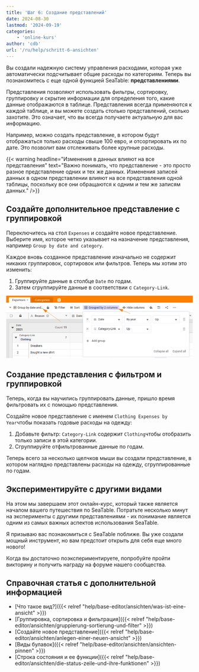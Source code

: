 ```yaml
---
title: 'Шаг 6: Создание представлений'
date: 2024-08-30
lastmod: '2024-09-19'
categories:
    - 'online-kurs'
author: 'cdb'
url: '/ru/help/schritt-6-ansichten'
---
```


Вы создали надежную систему управления расходами, которая уже автоматически подсчитывает общие расходы по категориям. Теперь вы познакомитесь с еще одной функцией SeaTable: **представлениями**.

Представления позволяют использовать фильтры, сортировку, группировку и скрытие информации для определения того, какие данные отображаются в таблице. Представления всегда применяются к каждой таблице, и вы можете создать столько представлений, сколько захотите. Это означает, что вы всегда получаете актуальную для вас информацию.

Например, можно создать представление, в котором будут отображаться только расходы свыше 100 евро, и отсортировать их по дате. Это позволит вам отслеживать более крупные расходы.

{{< warning  headline="Изменения в данных влияют на все представления"  text="Важно понимать, что представление - это просто разное представление одних и тех же данных. Изменения записей данных в одном представлении влияют на все представления одной таблицы, поскольку все они обращаются к одним и тем же записям данных." />}}

## Создайте дополнительное представление с группировкой

Переключитесь на стол `Expenses` и создайте новое представление. Выберите имя, которое четко указывает на назначение представления, например `Group by date and category`.

Каждое вновь созданное представление изначально не содержит никаких группировок, сортировок или фильтров. Теперь мы хотим это изменить:

1. Группируйте данные в столбце `Date` по годам.
2. Затем сгруппируйте данные в соответствии с `Category-Link`.

![](images/lvl1-view-groups.png)

## Создание представления с фильтром и группировкой

Теперь, когда вы научились группировать данные, пришло время фильтровать их с помощью представления.

Создайте новое представление с именем `Clothing Expenses by Year`чтобы показать годовые расходы на одежду:

1. Добавьте фильтр: `Category-Link` содержит `Clothing`чтобы отобразить только записи в этой категории.
2. Сгруппируйте отфильтрованные данные по годам.

Теперь всего за несколько щелчков мыши вы создали представление, в котором наглядно представлены расходы на одежду, сгруппированные по годам.

## Экспериментируйте с другими видами

На этом мы завершаем этот онлайн-курс, который также является началом вашего путешествия по SeaTable. Потратьте несколько минут на эксперименты с другими представлениями - их понимание является одним из самых важных аспектов использования SeaTable.

Я призываю вас познакомиться с SeaTable поближе. Вы уже создали мощный инструмент, но вам предстоит открыть для себя еще много нового!

Когда вы достаточно поэкспериментируете, попробуйте пройти викторину и получить награду на форуме нашего сообщества.

## Справочная статья с дополнительной информацией

- [Что такое вид?]({{< relref "help/base-editor/ansichten/was-ist-eine-ansicht" >}})
- [Группировка, сортировка и фильтрация]({{< relref "help/base-editor/ansichten/gruppierung-sortierung-und-filter" >}})
- [Создайте новое представление]({{< relref "help/base-editor/ansichten/anlegen-einer-neuen-ansicht" >}})
- [Виды булавок]({{< relref "help/base-editor/ansichten/ansichten-pinnen" >}})
- [Строка состояния и ее функции]({{< relref "help/base-editor/ansichten/die-status-zeile-und-ihre-funktionen" >}})
